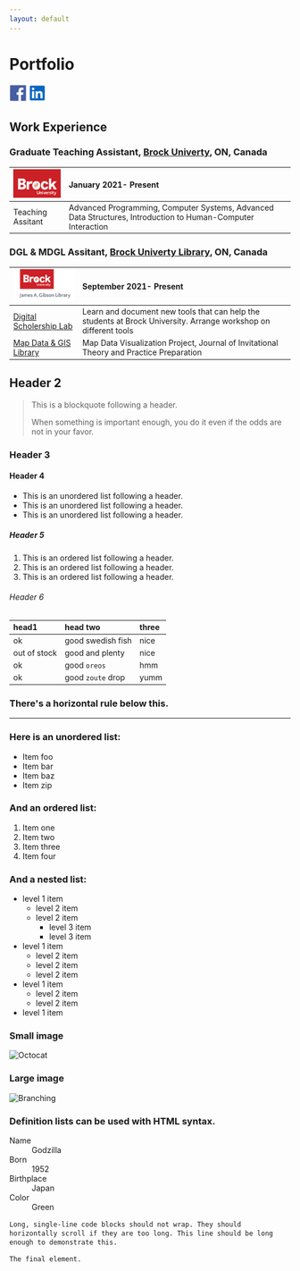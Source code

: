 ```yaml
---
layout: default
---
```

# Portfolio
[<img src="assets/img/fblogo.png?raw=true" width="31"/>](https://www.facebook.com/mohaiminehsan.anik/)
[<img src="assets/img/ldlogo.PNG?raw=true" width="30"/>](https://www.linkedin.com/in/mohaimin-ehsan-02072412b)


## Work Experience

### Graduate Teaching Assistant, [Brock Univerty](https://brocku.ca/), ON, Canada



| <img src="assets/img/BrockLogo.png?raw=true" width="110"/>       | January 2021- Present          |
|:-------------|:------------------|
| Teaching Assitant | Advanced Programming, Computer Systems, Advanced Data Structures, Introduction to Human-Computer Interaction |



### DGL & MDGL Assitant, [Brock Univerty Library](https://brocku.ca/library/), ON, Canada



| <img src="assets/img/BUL2.png?raw=true" width="120"/>       | September 2021- Present          |
|:-------------|:------------------|
| [Digital Scholership Lab](https://brocku.ca/library/dsl/) | Learn and document new tools that can help the students at Brock University. Arrange workshop on different tools  |
| [Map Data & GIS Library](https://brocku.ca/library/mdgl/)  | Map Data Visualization Project, Journal of Invitational Theory and Practice Preparation                         |




## Header 2

> This is a blockquote following a header.
>
> When something is important enough, you do it even if the odds are not in your favor.

### Header 3



#### Header 4

*   This is an unordered list following a header.
*   This is an unordered list following a header.
*   This is an unordered list following a header.

##### Header 5

1.  This is an ordered list following a header.
2.  This is an ordered list following a header.
3.  This is an ordered list following a header.

###### Header 6

| head1        | head two          | three |
|:-------------|:------------------|:------|
| ok           | good swedish fish | nice  |
| out of stock | good and plenty   | nice  |
| ok           | good `oreos`      | hmm   |
| ok           | good `zoute` drop | yumm  |

### There's a horizontal rule below this.

* * *

### Here is an unordered list:

*   Item foo
*   Item bar
*   Item baz
*   Item zip

### And an ordered list:

1.  Item one
1.  Item two
1.  Item three
1.  Item four

### And a nested list:

- level 1 item
  - level 2 item
  - level 2 item
    - level 3 item
    - level 3 item
- level 1 item
  - level 2 item
  - level 2 item
  - level 2 item
- level 1 item
  - level 2 item
  - level 2 item
- level 1 item

### Small image

![Octocat](https://github.githubassets.com/images/icons/emoji/octocat.png)

### Large image

![Branching](https://guides.github.com/activities/hello-world/branching.png)


### Definition lists can be used with HTML syntax.

<dl>
<dt>Name</dt>
<dd>Godzilla</dd>
<dt>Born</dt>
<dd>1952</dd>
<dt>Birthplace</dt>
<dd>Japan</dd>
<dt>Color</dt>
<dd>Green</dd>
</dl>

```
Long, single-line code blocks should not wrap. They should horizontally scroll if they are too long. This line should be long enough to demonstrate this.
```

```
The final element.
```
